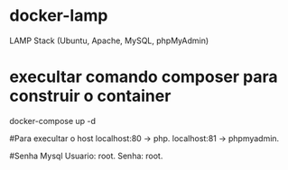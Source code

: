 # docker-lamp
LAMP Stack (Ubuntu, Apache, MySQL, phpMyAdmin)

# execultar comando composer para construir o container 
docker-compose up -d

#Para execultar o host 
localhost:80 -> php.
localhost:81 -> phpmyadmin.


#Senha Mysql 
Usuario: root.
Senha: root.

